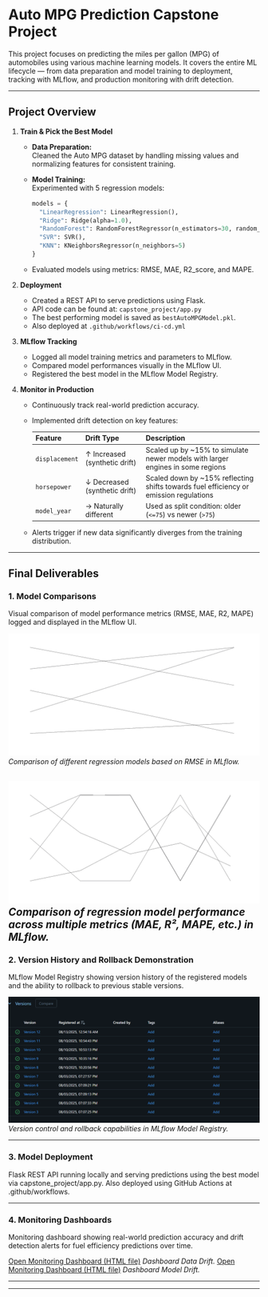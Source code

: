 # Auto MPG Prediction Capstone Project

This project focuses on predicting the miles per gallon (MPG) of automobiles using various machine learning models. It covers the entire ML lifecycle — from data preparation and model training to deployment, tracking with MLflow, and production monitoring with drift detection.

---

## Project Overview

1. **Train & Pick the Best Model**

   - **Data Preparation:**  
     Cleaned the Auto MPG dataset by handling missing values and normalizing features for consistent training.

   - **Model Training:**  
     Experimented with 5 regression models:
     ```python
     models = {
       "LinearRegression": LinearRegression(),
       "Ridge": Ridge(alpha=1.0),
       "RandomForest": RandomForestRegressor(n_estimators=30, random_state=42),
       "SVR": SVR(),
       "KNN": KNeighborsRegressor(n_neighbors=5)
     }
     ```
   - Evaluated models using metrics: RMSE, MAE, R2_score, and MAPE.

2. **Deployment**

   - Created a REST API to serve predictions using Flask.
   - API code can be found at: `capstone_project/app.py`
   - The best performing model is saved as `bestAutoMPGModel.pkl`.
   - Also deployed at `.github/workflows/ci-cd.yml`

3. **MLflow Tracking**

   - Logged all model training metrics and parameters to MLflow.
   - Compared model performances visually in the MLflow UI.
   - Registered the best model in the MLflow Model Registry.

4. **Monitor in Production**

   - Continuously track real-world prediction accuracy.
   - Implemented drift detection on key features:
     
     | Feature       | Drift Type                   | Description                                                                                  |
     |---------------|------------------------------|----------------------------------------------------------------------------------------------|
     | `displacement`| ↑ Increased (synthetic drift)| Scaled up by ~15% to simulate newer models with larger engines in some regions               |
     | `horsepower`  | ↓ Decreased (synthetic drift)| Scaled down by ~15% reflecting shifts towards fuel efficiency or emission regulations        |
     | `model_year`  | → Naturally different        | Used as split condition: older (`<=75`) vs newer (`>75`)                                    |

   - Alerts trigger if new data significantly diverges from the training distribution.

---

## Final Deliverables

### 1. Model Comparisons

Visual comparison of model performance metrics (RMSE, MAE, R2, MAPE) logged and displayed in the MLflow UI.

![Model Comparison – RMSE](photos/model_comprision.png)  
*Comparison of different regression models based on RMSE in MLflow.*

![Model Comparison – Multiple Metrics](photos/model_comp_mult_matrics.png)  
*Comparison of regression model performance across multiple metrics (MAE, R², MAPE, etc.) in MLflow.*
---

### 2. Version History and Rollback Demonstration

MLflow Model Registry showing version history of the registered models and the ability to rollback to previous stable versions.

![MLflow Model Registry Version History](photos/model_registry_version_history.png)  
*Version control and rollback capabilities in MLflow Model Registry.*

---

### 3. Model Deployment

Flask REST API running locally and serving predictions using the best model via capstone_project/app.py.
Also deployed using GitHub Actions at .github/workflows.

---

### 4. Monitoring Dashboards

Monitoring dashboard showing real-world prediction accuracy and drift detection alerts for fuel efficiency predictions over time.


[Open Monitoring Dashboard (HTML file)](capstone_project/data_drift_report.html)
*Dashboard Data Drift.*
[Open Monitoring Dashboard (HTML file)](capstone_project/model_performance_report.html)
*Dashboard Model Drift.*

---

---

